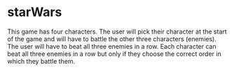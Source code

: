# starWars

This game has four characters. The user will pick their character at the start of the game and will have to battle the other three characters (enemies). The user will have to beat all three enemies in a row. Each character can beat all three enemies in a row but only if they choose the correct order in which they battle them.
